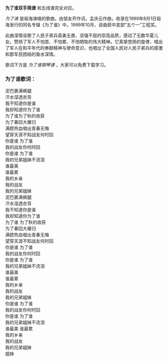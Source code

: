 

**为了谁双手简谱** 和五线谱完全对应。

_为了谁_
是祖海演唱的歌曲，由邹友开作词，孟庆云作曲，收录在1999年8月1日祖海发行的同名专辑《为了谁》中。1999年10月，该曲获中宣部“五个一”工程奖。

此曲深情讴歌了人民子弟兵英勇无畏、坚强不屈的崇高品质，感动了无数华夏儿女。赞扬了军人不怕苦、不怕累、不怕牺牲的伟大精神。它真挚悠扬的旋律，唱出了军人在和平年代的奉献精神与使命意识，也唱出了全国人民对人民子弟兵的感激和那军民团结的鱼水深情。

歌词下方是 _为了谁钢琴谱_ ，大家可以免费下载学习。

### 为了谁歌词：

泥巴裹满裤腿  
汗水湿透衣背  
我不知道你是谁  
我却知道你为了谁  
为了谁为了秋的收获  
为了春回大雁归  
满腔热血唱出青春无悔  
望穿天涯不知战友何时回  
你是谁 为了谁  
我的战友你何时回  
你是谁 为了谁  
我的兄弟姐妹不流泪  
谁最美  
谁最累  
我的乡亲  
我的战友  
我的兄弟姐妹  
泥巴裹满裤腿  
汗水湿透衣背  
我不知道你是谁  
我却知道你为了谁  
为了谁 为了秋的收获  
为了春回大雁归  
满腔热血唱出青春无悔  
望穿天涯不知战友何时回  
你是谁 为了谁  
我的战友你何时回  
你是谁 为了谁  
我的兄弟姐妹不流泪  
谁最美  
谁最累  
我的乡亲  
我的战友  
我的兄弟姐妹  
你是谁 为了谁  
我的战友你何时回  
你是谁 为了谁  
我的兄弟姐妹不流泪  
谁最美 谁最累  
我的乡亲  
我的战友  
我的兄弟姐妹  
姐妹

